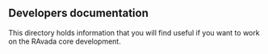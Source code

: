 Developers documentation 
------------------------

This directory holds information that you will find useful if you
want to work on the RAvada core development.

